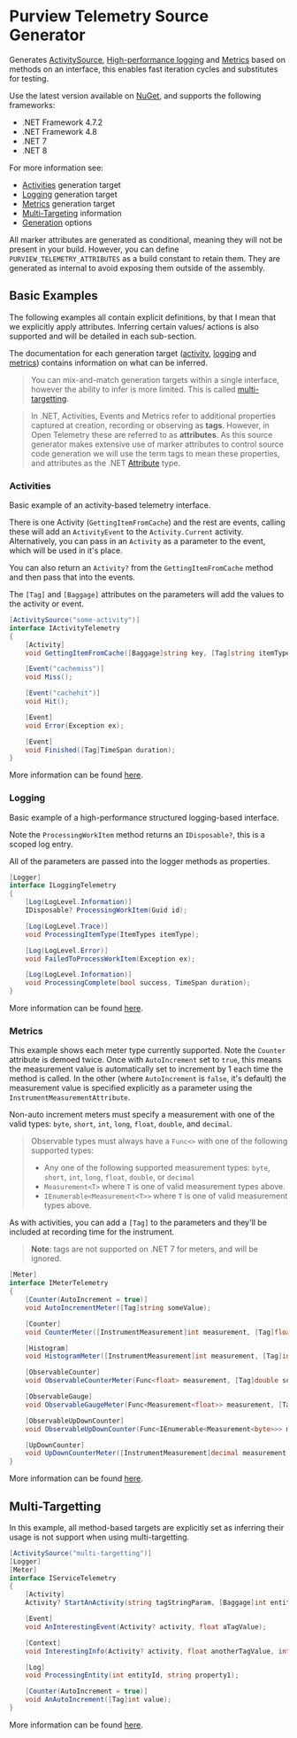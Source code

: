 # Purview Telemetry Source Generator

Generates [ActivitySource](https://learn.microsoft.com/en-us/dotnet/api/system.diagnostics.activitysource), [High-performance logging](https://learn.microsoft.com/en-us/dotnet/core/extensions/high-performance-logging) and [Metrics](https://learn.microsoft.com/en-us/dotnet/api/system.diagnostics.metrics) based on methods on an interface, this enables fast iteration cycles and substitutes for testing.

Use the latest version available on [NuGet](https://www.nuget.org/packages/Purview.Telemetry.SourceGenerator/), and supports the following frameworks:

* .NET Framework 4.7.2
* .NET Framework 4.8
* .NET 7
* .NET 8

For more information see:

* [Activities](./docs/ACTIVITIES.md) generation target
* [Logging](./docs/LOGGING.md) generation target
* [Metrics](./docs/METRICS.md) generation target
* [Multi-Targeting](./docs/MULTITARGETING.md) information
* [Generation](./docs/GENERATION.md) options

All marker attributes are generated as conditional, meaning they will not be present in your build. However, you can define `PURVIEW_TELEMETRY_ATTRIBUTES` as a build constant to retain them. They are generated as internal to avoid exposing them outside of the assembly.

## Basic Examples

The following examples all contain explicit definitions, by that I mean that we explicitly apply attributes. Inferring certain values/ actions is also supported and will be detailed in each sub-section.

The documentation for each generation target ([activity](./docs/ACTIVITIES.md), [logging](./docs/LOGGING.md) and [metrics](./docs/METRICS.md)) contains information on what can be inferred.

> You can mix-and-match generation targets within a single interface, however the ability to infer is more limited. This is called [multi-targetting](./docs/MULTITARGETTING.md).

> In .NET, Activities, Events and Metrics refer to additional properties captured at creation, recording or observing as **tags**. However, in Open Telemetry these are referred to as **attributes**. As this source generator makes extensive use of marker attributes to control source code generation we will use the term tags to mean these properties, and attributes as the .NET [Attribute](https://learn.microsoft.com/en-us/dotnet/api/system.attribute) type.

### Activities

Basic example of an activity-based telemetry interface.

There is one Activity (`GettingItemFromCache`) and the rest are events, calling these will add an `ActivityEvent` to the `Activity.Current` activity. Alternatively, you can pass in an `Activity` as a parameter to the event, which will be used in it's place.

You can also return an `Activity?` from the `GettingItemFromCache` method and then pass that into the events.

The `[Tag]` and `[Baggage]` attributes on the parameters will add the values to the activity or event.

```csharp
[ActivitySource("some-activity")]
interface IActivityTelemetry
{
    [Activity]
    void GettingItemFromCache([Baggage]string key, [Tag]string itemType);

    [Event("cachemiss")]
    void Miss();

    [Event("cachehit")]
    void Hit();

    [Event]
    void Error(Exception ex);

    [Event]
    void Finished([Tag]TimeSpan duration);
}
```

More information can be found [here](./docs/ACTIVITIES.md).

### Logging

Basic example of a high-performance structured logging-based interface.

Note the `ProcessingWorkItem` method returns an `IDisposable?`, this is a scoped log entry.

All of the parameters are passed into the logger methods as properties.

```csharp
[Logger]
interface ILoggingTelemetry
{
    [Log(LogLevel.Information)]
    IDisposable? ProcessingWorkItem(Guid id);

    [Log(LogLevel.Trace)]
    void ProcessingItemType(ItemTypes itemType);

    [Log(LogLevel.Error)]
    void FailedToProcessWorkItem(Exception ex);

    [Log(LogLevel.Information)]
    void ProcessingComplete(bool success, TimeSpan duration);
}
```

More information can be found [here](./docs/LOGGING.md).

### Metrics

This example shows each meter type currently supported. Note the `Counter` attribute is demoed twice. Once with `AutoIncrement` set to `true`, this means the measurement value is automatically set to increment by 1 each time the method is called. In the other (where `AutoIncrement` is `false`, it's default) the measurement value is specified explicitly as a parameter using the `InstrumentMeasurementAttribute`.

Non-auto increment meters must specify a measurement with one of the valid types: `byte`, `short`, `int`, `long`, `float`, `double`, and `decimal`.

> Observable types must always have a `Func<>` with one of the following supported types:
>
> * Any one of the following supported measurement types: `byte`, `short`, `int`, `long`, `float`, `double`, or `decimal`
> * `Measurement<T>` where `T` is one of valid measurement types above.
> * `IEnumerable<Measurement<T>>` where `T` is one of valid measurement types above.

As with activities, you can add a `[Tag]` to the parameters and they'll be included at recording time for the instrument.

> **Note**: tags are not supported on .NET 7 for meters, and will be ignored.

```csharp
[Meter]
interface IMeterTelemetry
{
    [Counter(AutoIncrement = true)]
    void AutoIncrementMeter([Tag]string someValue);

    [Counter]
    void CounterMeter([InstrumentMeasurement]int measurement, [Tag]float someValue);

    [Histogram]
    void HistogramMeter([InstrumentMeasurement]int measurement, [Tag]int someValue, [Tag]bool anotherValue);

    [ObservableCounter]
    void ObservableCounterMeter(Func<float> measurement, [Tag]double someValue);

    [ObservableGauge]
    void ObservableGaugeMeter(Func<Measurement<float>> measurement, [Tag]double someValue);

    [ObservableUpDownCounter]
    void ObservableUpDownCounter(Func<IEnumerable<Measurement<byte>>> measurement, [Tag]double someValue);

    [UpDownCounter]
    void UpDownCounterMeter([InstrumentMeasurement]decimal measurement, [Tag]byte someValue);
}
```

More information can be found [here](./docs/METRICS.md).

## Multi-Targetting

In this example, all method-based targets are explicitly set as inferring their usage is not support when using multi-targetting.

```csharp
[ActivitySource("multi-targetting")]
[Logger]
[Meter]
interface IServiceTelemetry
{
    [Activity]
    Activity? StartAnActivity(string tagStringParam, [Baggage]int entityId);

    [Event]
    void AnInterestingEvent(Activity? activity, float aTagValue);

    [Context]
    void InterestingInfo(Activity? activity, float anotherTagValue, int intTagValue);

    [Log]
    void ProcessingEntity(int entityId, string property1);

    [Counter(AutoIncrement = true)]
    void AnAutoIncrement([Tag]int value);
}
```

More information can be found [here](./docs/MULTITARGETTING.md).
